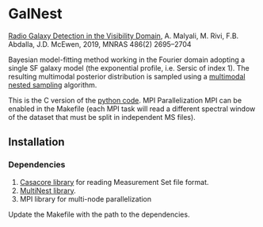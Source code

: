 # GalNest
[Radio Galaxy Detection in the Visibility Domain](https://arxiv.org/abs/1810.12930), A. Malyali, M. Rivi, F.B. Abdalla, J.D. McEwen, 2019, MNRAS 486(2) 2695–2704

Bayesian model-fitting method working in the Fourier domain adopting a single SF galaxy model (the exponential profile, i.e. Sersic of index 1). The resulting multimodal posterior distribution is sampled using a [multimodal nested sampling](https://ccpforge.cse.rl.ac.uk/gf/project/multinest/) algorithm. 

This is the C version of the [python code](https://github.com/amalyali/RadioGalFit/tree/master/GalNest). MPI Parallelization MPI can be enabled in the Makefile (each MPI task will read a different spectral window of the dataset that must be split in independent MS files).

## Installation

### Dependencies
1. [Casacore library](https://github.com/casacore/casacore) for reading Measurement Set file format.
2. [MultiNest library](https://github.com/JohannesBuchner/MultiNest).  
3. MPI library for multi-node parallelization

Update the Makefile with the path to the dependencies.

